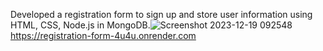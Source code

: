Developed a registration form to sign up
and store user information using HTML,
CSS, Node.js in MongoDB.![Screenshot 2023-12-19 092548](https://github.com/virajs18/REGISTRATION-FORM/assets/140260578/c08fce50-ae65-4319-a39e-78ce17a1a411)
<br>
https://registration-form-4u4u.onrender.com
